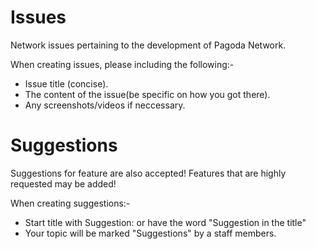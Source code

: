 # Issues
Network issues pertaining to the development of Pagoda Network. 

When creating issues, please including the following:-
- Issue title (concise).
- The content of the issue(be specific on how you got there).
- Any screenshots/videos if neccessary.

# Suggestions
Suggestions for feature are also accepted! Features that are highly requested may be added!

When creating suggestions:-
- Start title with Suggestion: or have the word "Suggestion in the title"
- Your topic will be marked "Suggestions" by a staff members.

